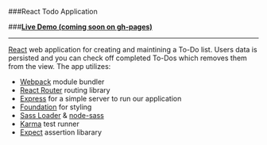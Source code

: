 ###React Todo Application

###**[Live Demo (coming soon on gh-pages)](#)**

-------------

[React](https://facebook.github.io/react/) web application for creating and maintining a To-Do list. Users data is persisted and you can check off completed To-Dos which removes them from the view. The app utilizes:

* [Webpack](https://webpack.github.io/) module bundler
* [React Router](https://github.com/reactjs/react-router) routing library
* [Express](https://expressjs.com/) for a simple server to run our application
* [Foundation](http://foundation.zurb.com/) for styling
* [Sass Loader](https://github.com/jtangelder/sass-loader) & [node-sass](https://github.com/sass/node-sass)
* [Karma](https://karma-runner.github.io/1.0/index.html) test runner
* [Expect](https://github.com/mjackson/expect) assertion libarary
